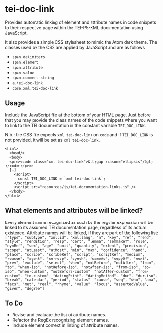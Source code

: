 # tei-doc-link
Provides automatic linking of element and attribute names in code snippets to their respective page within the TEI-P5-XML documentation using JavaScript.

It also provides a simple CSS stylesheet to mimic the Atom dark theme. The classes used by the CSS are applied by JavaScript and are as follows:

* `span.delimiters`
* `span.element`
* `span.attribute`
* `span.value`
* `span.comment-string`
* `a.tei-doc-link`
* `code.xml.tei-doc-link`

## Usage
Include the JavaScript file at the bottom of your HTML page.  Just before that you may provide the class names of the code snippets where you want to link to the TEI documentation in the constant variable `TEI_DOC_LINK` .

N.b.: the CSS file expects `xml tei-doc-link` on `code` and if `TEI_DOC_LINK` is not provided, it will be set as `xml tei-doc-link`.

```
<html>
  <head/>
  <body>
  <pre><code class="xml tei-doc-link">&lt;gap reason="ellipsis"/&gt;</code></pre>
  […]
    <script>
      const TEI_DOC_LINK = `xml tei-doc-link`;
    </script>
    <script src="resources/js/tei-documentation-links.js" />
  </body>
</html>
```

## What elements and attributes will be linked?

Every element name recognized as such by the regular expression will be linked to its assumed TEI documentation page, regardless of its actual existence. Attribute names will be linked, if they are part of the following list: `["type", "subtype", "xml:id", "xml:lang", "n", "key", "ref", "rend", "style", "rendition", "resp", "cert", "lemma", "lemmaRef", "role", "nymRef", "sex", "age", "unit", "quantity", "extent", "precision", "scope", "atLeast", "atMost", "min", "max", "confidence", "hand", "place", "scribe", "scribeRef", "script", "scriptRef", "medium", "reason", "agent", "corresp", "synch", "sameAs", "copyOf", "next", "prev", "exclude", "select", "when", "notBefore", "notAfter", "from", "to", "when-iso", "notBefore-iso", "notAfter-iso", "from-iso", "to-iso", "when-custom", "notBefore-custom", "notAfter-custom", "from-custom", "to-custom", "datingPoint", "datingMethod", "dur", "dur-iso", "break", "calendar", "period", "status", "cause", "seq", "who", "ana", "facs", "met", "real", "rhyme", "value", "locus", "assertedValue", "given", "degree"]`

## To Do

* Revise and evaluate the list of attribute names.
* Refactor the RegEx recognizing element names.
* Include element context in linking of attribute names.
